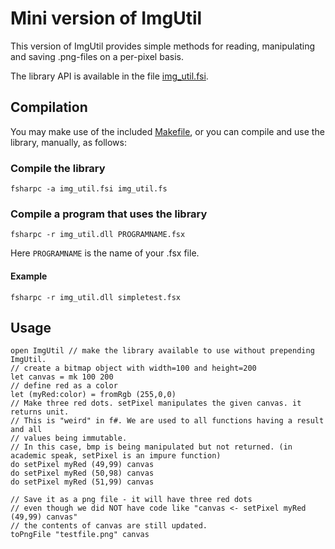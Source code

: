 # Mini version of ImgUtil

This version of ImgUtil provides simple methods for reading,
manipulating and saving .png-files on a per-pixel basis.

The library API is available in the file [img_util.fsi](img_util.fsi).


## Compilation

You may make use of the included [Makefile](Makefile), or you can
compile and use the library, manually, as follows:

### Compile the library

```
fsharpc -a img_util.fsi img_util.fs
```

### Compile a program that uses the library

```
fsharpc -r img_util.dll PROGRAMNAME.fsx
```

Here  `PROGRAMNAME` is the name of your .fsx file.

#### Example

```
fsharpc -r img_util.dll simpletest.fsx
```

## Usage


```
open ImgUtil // make the library available to use without prepending ImgUtil.
// create a bitmap object with width=100 and height=200
let canvas = mk 100 200
// define red as a color
let (myRed:color) = fromRgb (255,0,0)
// Make three red dots. setPixel manipulates the given canvas. it returns unit.
// This is "weird" in f#. We are used to all functions having a result and all
// values being immutable.
// In this case, bmp is being manipulated but not returned. (in academic speak, setPixel is an impure function)
do setPixel myRed (49,99) canvas
do setPixel myRed (50,98) canvas
do setPixel myRed (51,99) canvas

// Save it as a png file - it will have three red dots
// even though we did NOT have code like "canvas <- setPixel myRed (49,99) canvas"
// the contents of canvas are still updated.
toPngFile "testfile.png" canvas
```
